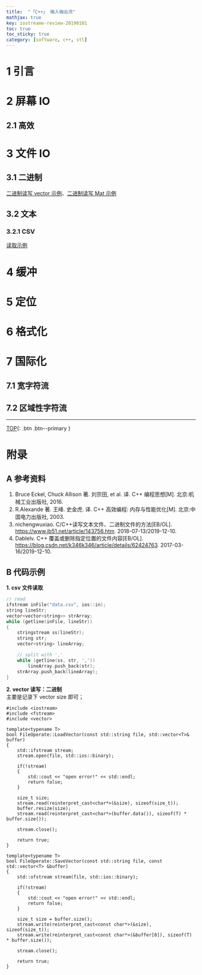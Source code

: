 ```yaml
---
title:  "「C++」 输入输出流"
mathjax: true
key: iostreame-review-20190101
toc: true
toc_sticky: true
category: [software, c++, stl]
---
```

<span id='head'></span>

<!--more-->

# 1 引言

# 2 屏幕 IO
## 2.1 高效

# 3 文件 IO
## 3.1 二进制
[二进制读写 vector 示例](#binaryio_vector)、[二进制读写 Mat 示例](https://github.com/takmin/BinaryCvMat/blob/master/BinaryCvMat.cpp)      

## 3.2 文本

### 3.2.1 CSV
[读取示例](#read_csv)     

# 4 缓冲

# 5 定位

# 6 格式化

# 7 国际化

## 7.1 宽字符流

## 7.2 区域性字符流


-------------------  
[TOP](#head){: .btn .btn--primary }


# 附录
## A 参考资料
1. Bruce Eckel, Chuck Allison 著. 刘宗田, et al. 译. C++ 编程思想[M]. 北京:机械工业出版社, 2016.      
1. R.Alexande 著. 王峰. 史金虎. 译. C++ 高效编程: 内存与性能优化[M]. 北京:中国电力出版社, 2003.     
1. nichengwuxiao. C/C++读写文本文件、二进制文件的方法[EB/OL]. <https://www.jb51.net/article/143756.htm>. 2018-07-13/2019-12-10.   
1. Dablelv. C++ 覆盖或删除指定位置的文件内容[EB/OL]. <https://blog.csdn.net/k346k346/article/details/62424763>. 2017-03-16/2019-12-10.    

## B 代码示例
<span id='read_csv'>**1. csv 文件读取**</span>
```c++
// read
ifstream inFile("data.csv", ios::in);
string lineStr;
vector<vector<string>> strArray;
while (getline(inFile, lineStr))
{
    stringstream ss(lineStr);
    string str;
    vector<string> lineArray;

    // split with ','
    while (getline(ss, str, ','))
    	lineArray.push_back(str);
    strArray.push_back(lineArray);
}
```

<span id="binaryio_vector">**2. vector 读写：二进制**</span>     
主要是记录下 vector size 即可；   

```
#include <iostream>
#include <fstream>
#include <vector>

template<typename T>
bool FileOperate::LoadVector(const std::string file, std::vector<T>& buffer)
{
    std::ifstream stream;
    stream.open(file, std::ios::binary);

    if(!stream)
    {
        std::cout << "open error!" << std::endl;
        return false;
    }

    size_t size;
    stream.read(reinterpret_cast<char*>(&size), sizeof(size_t));
    buffer.resize(size);
    stream.read(reinterpret_cast<char*>(buffer.data()), sizeof(T) * buffer.size());

    stream.close();

    return true;
}

template<typename T>
bool FileOperate::SaveVector(const std::string file, const std::vector<T> &buffer)
{
    std::ofstream stream(file, std::ios::binary);

    if(!stream)
    {
        std::cout << "open error!" << std::endl;
        return false;
    }

    size_t size = buffer.size();
    stream.write(reinterpret_cast<const char*>(&size), sizeof(size_t));
    stream.write(reinterpret_cast<const char*>(&buffer[0]), sizeof(T) * buffer.size());

    stream.close();

    return true;
}
```
